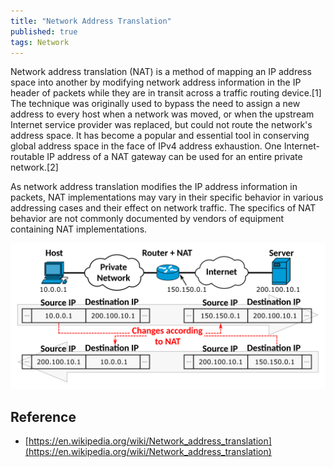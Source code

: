 ```yaml
---
title: "Network Address Translation"
published: true
tags: Network
---
```


Network address translation (NAT) is a method of mapping an IP address space
into another by modifying network address information in the IP header of
packets while they are in transit across a traffic routing device.[1] The
technique was originally used to bypass the need to assign a new address to
every host when a network was moved, or when the upstream Internet service
provider was replaced, but could not route the network's address space. It has
become a popular and essential tool in conserving global address space in the
face of IPv4 address exhaustion. One Internet-routable IP address of a NAT
gateway can be used for an entire private network.[2]

As network address translation modifies the IP address information in packets,
NAT implementations may vary in their specific behavior in various addressing
cases and their effect on network traffic. The specifics of NAT behavior are
not commonly documented by vendors of equipment containing NAT
implementations.

![NAT](../../assets/NAT_Concept-en.png)

## Reference

- [https://en.wikipedia.org/wiki/Network_address_translation](https://en.wikipedia.org/wiki/Network_address_translation)

